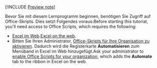 [!INCLUDE [Preview note](../includes/preview-note.md)]

<span data-ttu-id="36a86-101">Bevor Sie mit diesem Lernprogramm beginnen, benötigen Sie Zugriff auf Office-Skripts. Dies setzt Folgendes voraus:</span><span class="sxs-lookup"><span data-stu-id="36a86-101">Before starting this tutorial, you'll need access to Office Scripts, which requires the following:</span></span>

- <span data-ttu-id="36a86-102">[Excel im Web](https://www.office.com/launch/excel).</span><span class="sxs-lookup"><span data-stu-id="36a86-102">[Excel on the web](https://www.office.com/launch/excel).</span></span>
- <span data-ttu-id="36a86-103">Bitten Sie Ihren Administrator, [Office-Skripts für Ihre Organisation zu aktivieren](https://support.office.com/article/office-scripts-settings-in-m365-19d3c51a-6ca2-40ab-978d-60fa49554dcf). Dadurch wird die Registerkarte **Automatisieren** zum Menüband in Excel im Web hinzugefügt.</span><span class="sxs-lookup"><span data-stu-id="36a86-103">Ask your administrator to [enable Office Scripts for your organization](https://support.office.com/article/office-scripts-settings-in-m365-19d3c51a-6ca2-40ab-978d-60fa49554dcf), which adds the **Automate** tab to the ribbon in Excel on the web.</span></span>